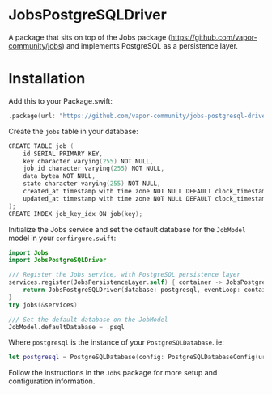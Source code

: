 # JobsPostgreSQLDriver

A package that sits on top of the Jobs package (https://github.com/vapor-community/jobs) and implements PostgreSQL as a persistence layer. 

# Installation
Add this to your Package.swift:

```swift
.package(url: "https://github.com/vapor-community/jobs-postgresql-driver", from: "0.1.0")
```

Create the `jobs` table in your database:

```swift
CREATE TABLE job (
    id SERIAL PRIMARY KEY,
    key character varying(255) NOT NULL,
    job_id character varying(255) NOT NULL,
    data bytea NOT NULL,
    state character varying(255) NOT NULL,
    created_at timestamp with time zone NOT NULL DEFAULT clock_timestamp(),
    updated_at timestamp with time zone NOT NULL DEFAULT clock_timestamp()
);
CREATE INDEX job_key_idx ON job(key);
```

Initialize the Jobs service and set the default database for the `JobModel` model in your `confirgure.swift`:

```swift
import Jobs
import JobsPostgreSQLDriver

/// Register the Jobs service, with PostgreSQL persistence layer
services.register(JobsPersistenceLayer.self) { container -> JobsPostgreSQLDriver in
    return JobsPostgreSQLDriver(database: postgresql, eventLoop: container.next())
}
try jobs(&services)

/// Set the default database on the JobModel
JobModel.defaultDatabase = .psql
```

Where `postgresql` is the instance of your `PostgreSQLDatabase`. ie:

```swift
let postgresql = PostgreSQLDatabase(config: PostgreSQLDatabaseConfig(url: ConfigVars.DATABASE_URL)!)
```


Follow the instructions in the `Jobs` package for more setup and configuration information. 
